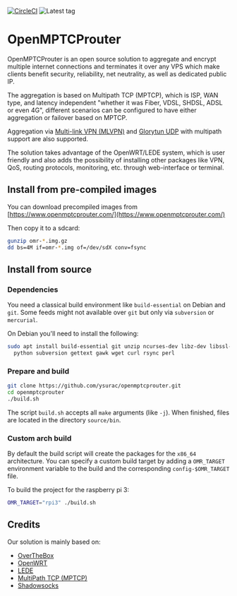 [![CircleCI](https://circleci.com/gh/Ysurac/openmptcprouter-feeds.svg?style=svg)](https://circleci.com/gh/Ysurac/openmptcprouter-feeds)
![Latest tag](https://img.shields.io/github/tag/ysurac/openmptcprouter-feeds.svg)

# OpenMPTCProuter

OpenMPTCProuter is an open source solution to aggregate and encrypt multiple internet connections and terminates it over any VPS which make clients benefit security, reliability, net neutrality, as well as dedicated public IP.

The aggregation is based on Multipath TCP (MPTCP), which is ISP, WAN type, and latency independent "whether it was Fiber, VDSL, SHDSL, ADSL or even 4G", different scenarios can be configured to have either aggregation or failover based on MPTCP.

Aggregation via [Multi-link VPN (MLVPN)](https://github.com/markfoodyburton/MLVPN/commits/new-reorder) and [Glorytun UDP](https://github.com/angt/glorytun) with multipath support are also supported.

The solution takes advantage of the OpenWRT/LEDE system, which is user friendly and also adds the possibility of installing other packages like VPN, QoS, routing protocols, monitoring, etc. through web-interface or terminal.

## Install from pre-compiled images

You can download precompiled images from [https://www.openmptcprouter.com/](https://www.openmptcprouter.com/)

Then copy it to a sdcard:

```sh
gunzip omr-*.img.gz
dd bs=4M if=omr-*.img of=/dev/sdX conv=fsync
```

## Install from source

### Dependencies

You need a classical build environment like `build-essential` on Debian and `git`.
Some feeds might not available over `git` but only via `subversion` or `mercurial`.

On Debian you'll need to install the following:

```sh
sudo apt install build-essential git unzip ncurses-dev libz-dev libssl-dev
  python subversion gettext gawk wget curl rsync perl
```

### Prepare and build

```sh
git clone https://github.com/ysurac/openmptcprouter.git
cd openmptcprouter
./build.sh
```

The script `build.sh` accepts all `make` arguments (like `-j`).
When finished, files are located in the directory `source/bin`.

### Custom arch build

By default the build script will create the packages for the `x86_64` architecture.
You can specify a custom build target by adding a `OMR_TARGET` environment variable to the build and the corresponding `config-$OMR_TARGET` file.

To build the project for the raspberry pi 3:

```sh
OMR_TARGET="rpi3" ./build.sh
```

## Credits

Our solution is mainly based on:

* [OverTheBox](https://www.ovhtelecom.fr/overthebox/)
* [OpenWRT](https://openwrt.org)
* [LEDE](https://lede-project.org)
* [MultiPath TCP (MPTCP)](https://multipath-tcp.org)
* [Shadowsocks](https://shadowsocks.org)
